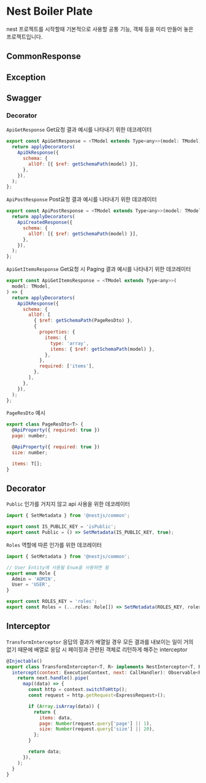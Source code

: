 # Nest Boiler Plate

nest 프로젝트를 시작할때 기본적으로 사용할 공통 기능, 객체 등을 미리 만들어 놓은 프로젝트입니다.

## CommonResponse

## Exception

## Swagger

### Decorator
`ApiGetResponse` Get요청 결과 예시를 나타내기 위한 데코레이터
```javascript
export const ApiGetResponse = <TModel extends Type<any>>(model: TModel) => {
  return applyDecorators(
    ApiOkResponse({
      schema: {
        allOf: [{ $ref: getSchemaPath(model) }],
      },
    }),
  );
};
```
`ApiPostResponse` Post요청 결과 예시를 나타내기 위한 데코레이터
```javascript
export const ApiPostResponse = <TModel extends Type<any>>(model: TModel) => {
  return applyDecorators(
    ApiCreatedResponse({
      schema: {
        allOf: [{ $ref: getSchemaPath(model) }],
      },
    }),
  );
};
```
`ApiGetItemsResponse` Get요청 시 Paging 결과 예시를 나타내기 위한 데코레이터
```javascript
export const ApiGetItemsResponse = <TModel extends Type<any>>(
  model: TModel,
) => {
  return applyDecorators(
    ApiOkResponse({
      schema: {
        allOf: [
          { $ref: getSchemaPath(PageResDto) },
          {
            properties: {
              items: {
                type: 'array',
                items: { $ref: getSchemaPath(model) },
              },
            },
            required: ['items'],
          },
        ],
      },
    }),
  );
};
```
`PageResDto` 예시
```javascript
export class PageResDto<T> {
  @ApiProperty({ required: true })
  page: number;

  @ApiProperty({ required: true })
  size: number;

  items: T[];
}
```

## Decorator

`Public`
인가를 거치지 않고 api 사용을 위한 데코레이터
```javascript
import { SetMetadata } from '@nestjs/common';

export const IS_PUBLIC_KEY = 'isPublic';
export const Public = () => SetMetadata(IS_PUBLIC_KEY, true);
```

`Roles`
역할에 따른 인가를 위한 데코레이터
```javascript
import { SetMetadata } from '@nestjs/common';

// User Entity에 사용될 Enum을 사용하면 됨
export enum Role {
  Admin = 'ADMIN',
  User = 'USER',
}

export const ROLES_KEY = 'roles';
export const Roles = (...roles: Role[]) => SetMetadata(ROLES_KEY, roles);

```

## Interceptor

`TransformInterceptor`
응답의 결과가 배열일 경우 모든 결과를 내보이는 일이 거의 없기 때문에
배열로 응답 시 페이징과 관련된 객체로 리턴하게 해주는 interceptor
```javascript
@Injectable()
export class TransformInterceptor<T, R> implements NestInterceptor<T, R> {
  intercept(context: ExecutionContext, next: CallHandler): Observable<R> {
    return next.handle().pipe(
      map((data) => {
        const http = context.switchToHttp();
        const request = http.getRequest<ExpressRequest>();

        if (Array.isArray(data)) {
          return {
            items: data,
            page: Number(request.query['page'] || 1),
            size: Number(request.query['size'] || 20),
          };
        }

        return data;
      }),
    );
  }
}
```
